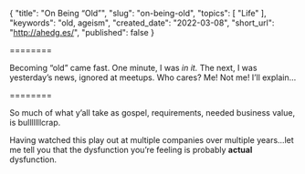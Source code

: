 { "title": "On Being “Old”", "slug": "on-being-old", "topics": [ "Life" ], "keywords": "old, ageism", "created_date": "2022-03-08", "short_url": "http://ahedg.es/", "published": false }

========

Becoming “old” came fast. One minute, I was _in it._ The next, I was yesterday’s news, ignored at meetups. Who cares? Me! Not me! I’ll explain…

========

So much of what y’all take as gospel, requirements, needed business value, is bulllllllcrap.

Having watched this play out at multiple companies over multiple years…let me tell you that the dysfunction you’re feeling is probably **actual** dysfunction.

